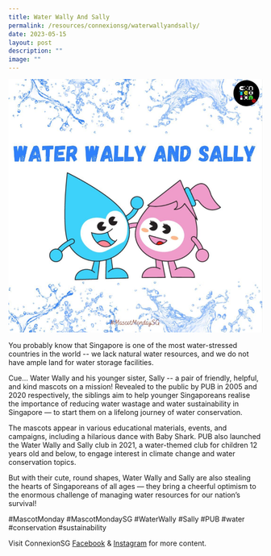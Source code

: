 ```yaml
---
title: Water Wally And Sally
permalink: /resources/connexionsg/waterwallyandsally/
date: 2023-05-15
layout: post
description: ""
image: ""
---
```

![](/images/connexionsg/2023/water%20wally%20and%20sally.png)

You probably know that Singapore is one of the most water-stressed countries in the world -- we lack natural water resources, and we do not have ample land for water storage facilities.

Cue… Water Wally and his younger sister, Sally -- a pair of friendly, helpful, and kind mascots on a mission! Revealed to the public by PUB in 2005 and 2020 respectively, the siblings aim to help younger Singaporeans realise the importance of reducing water wastage and water sustainability in Singapore — to start them on a lifelong journey of water conservation.

The mascots appear in various educational materials, events, and campaigns, including a hilarious dance with Baby Shark. PUB also launched the Water Wally and Sally club in 2021, a water-themed club for children 12 years old and below, to engage interest in climate change and water conservation topics.

But with their cute, round shapes, Water Wally and Sally are also stealing the hearts of Singaporeans of all ages — they bring a cheerful optimism to the enormous challenge of managing water resources for our nation’s survival!

#MascotMonday #MascotMondaySG #WaterWally #Sally #PUB #water #conservation #sustainability

Visit ConnexionSG [Facebook](https://www.facebook.com/ConnexionSG) & [Instagram](https://www.instagram.com/connexionsg/) for more content.